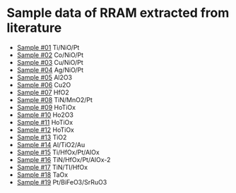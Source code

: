 # Sample data of RRAM extracted from literature

* [Sample #01](/sample01) Ti/NiO/Pt
* [Sample #02](/sample02) Co/NiO/Pt
* [Sample #03](/sample03) Cu/NiO/Pt
* [Sample #04](/sample04) Ag/NiO/Pt
* [Sample #05](/sample05) Al2O3
* [Sample #06](/sample06) Cu2O
* [Sample #07](/sample07) HfO2
* [Sample #08](/sample08) TiN/MnO2/Pt
* [Sample #09](/sample09) HoTiOx
* [Sample #10](/sample10) Ho2O3
* [Sample #11](/sample11) HoTiOx
* [Sample #12](/sample12) HoTiOx
* [Sample #13](/sample13) TiO2
* [Sample #14](/sample14) Al/TiO2/Au
* [Sample #15](/sample15) Ti/HfOx/Pt/AlOx
* [Sample #16](/sample16) TiN/HfOx/Pt/AlOx-2
* [Sample #17](/sample17) TiN/TI/HfOx
* [Sample #18](/sample18) TaOx
* [Sample #19](/sample19) Pt/BiFeO3/SrRuO3

